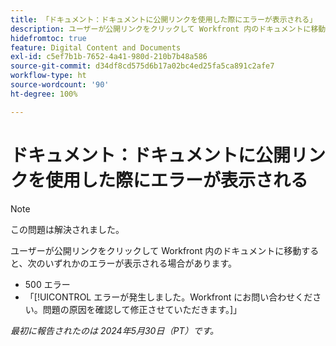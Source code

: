 ```yaml
---
title: 「ドキュメント：ドキュメントに公開リンクを使用した際にエラーが表示される」
description: ユーザーが公開リンクをクリックして Workfront 内のドキュメントに移動すると、エラーが表示される場合があります。
hidefromtoc: true
feature: Digital Content and Documents
exl-id: c5ef7b1b-7652-4a41-980d-210b7b48a586
source-git-commit: d34df8cd575d6b17a02bc4ed25fa5ca891c2afe7
workflow-type: ht
source-wordcount: '90'
ht-degree: 100%

---
```


# ドキュメント：ドキュメントに公開リンクを使用した際にエラーが表示される

>[!NOTE]
>
>この問題は解決されました。

ユーザーが公開リンクをクリックして Workfront 内のドキュメントに移動すると、次のいずれかのエラーが表示される場合があります。

* 500 エラー
* 「[!UICONTROL エラーが発生しました。Workfront にお問い合わせください。問題の原因を確認して修正させていただきます。]」


_最初に報告されたのは 2024年5月30日（PT）です。_

